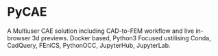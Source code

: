 # PyCAE
A Multiuser CAE solution including CAD-to-FEM workflow and live in-browser 3d previews. Docker based, Python3 Focused ustilising Conda, CadQuery, FEniCS, PythonOCC, JupyterHub, JupyterLab.
